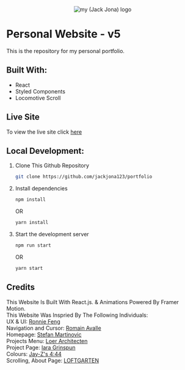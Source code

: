 <p align="center">
  <img src="https://raw.githubusercontent.com/jackjona123/portfolio/v4/public/logo.png" alt="my (Jack Jona) logo" />
</p>

# Personal Website - v5
This is the repository for my personal portfolio.

## Built With:

- React
- Styled Components
- Locomotive Scroll

## Live Site
To view the live site click [here](https://www.jackjona.me)

## Local Development:

1. Clone This Github Repository
   ```sh
   git clone https://github.com/jackjona123/portfolio
   ```

2. Install dependencies
   ```sh
   npm install
   ```
   OR

   ```sh
   yarn install
   ```

3. Start the development server

   ```sh
   npm run start
   ```
   OR

   ```sh
   yarn start
   ```

  
## Credits
This Website Is Built With React.js. & Animations Powered By Framer Motion.
</br>
This Website Was Inspried By The Following Individuals:
<br/>
UX & UI:
<a href="https://ronniefeng.com" target="_blank">Ronnie Feng</a>
<br />
Navigation and Cursor: 
<a href="https://romainavalle.com/" target="_blank">Romain Avalle</a>
<br/>
Homepage: 
<a href="https://www.behance.net/martiniidesign" target="_blank">Stefan Martinovic</a>
<br/>
Projects Menu:  <a href="https://loerarchitecten.com/en/" target="_blank">Loer Architecten</a>
<br/>
Project Page: 
<a href="https://iaragrinspun.com/" target="_blank">Iara Grinspun</a>
<br/>
Colours: 
<a href="https://www.youtube.com/watch?v=zSkA61esq_c" target="_blank">Jay-Z's 4:44</a>
<br/>
Scrolling, About Page: 
<a href="https://www.loftgarten.co/" target="_blank">LOFTGARTEN</a>
